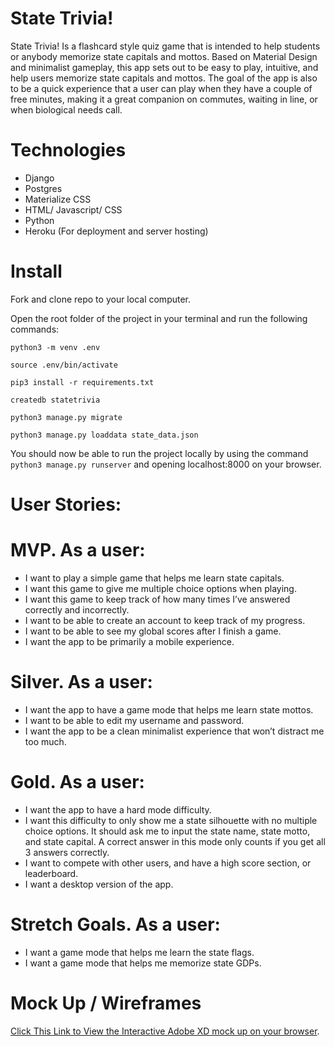 # State Trivia!
State Trivia! Is a flashcard style quiz game that is intended to help students or anybody memorize state capitals and mottos. 
Based on Material Design and minimalist gameplay, this app sets out to be easy to play, intuitive, and help users memorize state capitals and mottos. 
The goal of the app is also to be a quick experience that a user can play when they have a couple of free minutes, making it a great companion on commutes, waiting in line, or when biological needs call.

# Technologies

* Django
* Postgres
* Materialize CSS
* HTML/ Javascript/ CSS
* Python
* Heroku (For deployment and server hosting)

# Install 
Fork and clone repo to your local computer.

Open the root folder of the project in your terminal and run the following commands:

```python3 -m venv .env```

```source .env/bin/activate``` 

```pip3 install -r requirements.txt```

```createdb statetrivia```

```python3 manage.py migrate```

```python3 manage.py loaddata state_data.json```

You should now be able to run the project locally by using the command ```python3 manage.py runserver``` and opening localhost:8000 on your browser.

# User Stories:

# MVP. As a user:
* I want to play a simple game that helps me learn state capitals.
* I want this game to give me multiple choice options when playing.
* I want this game to keep track of how many times I’ve answered correctly and incorrectly.
* I want to be able to create an account to keep track of my progress.
* I want to be able to see my global scores after I finish a game.
* I want the app to be primarily a mobile experience.

# Silver. As a user:
* I want the app to have a game mode that helps me learn state mottos.
* I want to be able to edit my username and password.
* I want the app to be a clean minimalist experience that won’t distract me too much.

# Gold. As a user:
* I want the app to have a hard mode difficulty.
* I want this difficulty to only show me a state silhouette with no multiple choice options. It should ask me to input the state name, state motto, and state capital. A correct answer in this mode only counts if you get all 3 answers correctly.
* I want to compete with other users, and have a high score section, or leaderboard.
* I want a desktop version of the app.


# Stretch Goals. As a user:
* I want a game mode that helps me learn the state flags.
* I want a game mode that helps me memorize state GDPs.

# Mock Up / Wireframes

[Click This Link to View the Interactive Adobe XD mock up on your browser](https://xd.adobe.com/view/8433e3eb-0b53-4677-b733-88eca7fca1e5-d160/?fullscreen "Title").
